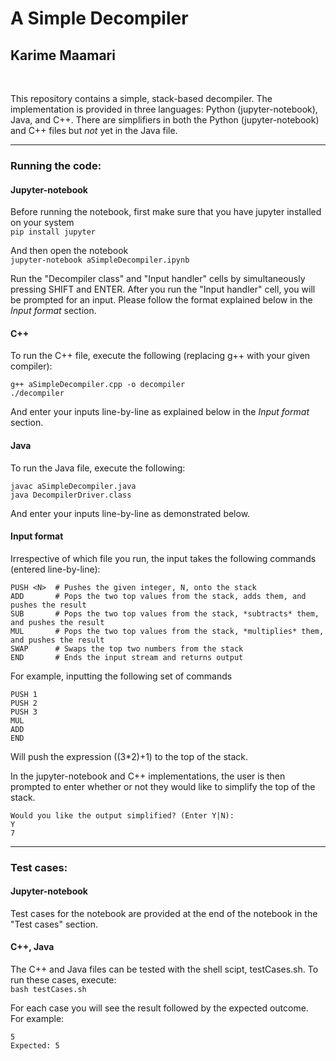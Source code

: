 # A Simple Decompiler
## Karime Maamari
<br>

This repository contains a simple, stack-based decompiler. The implementation is provided in three languages: Python (jupyter-notebook), Java, and C++. There are simplifiers in both the Python (jupyter-notebook) and C++ files but *not* yet in the Java file. 

---
### Running the code:

#### Jupyter-notebook
Before running the notebook, first make sure that you have jupyter installed on your system<br>
```pip install jupyter```


And then open the notebook<br>
```jupyter-notebook aSimpleDecompiler.ipynb```
   
Run the "Decompiler class" and "Input handler" cells by simultaneously pressing SHIFT and ENTER. After you run the "Input handler" cell, you will be prompted for an input. Please follow the format explained below in the *Input format* section.

#### C++
To run the C++ file, execute the following (replacing g++ with your given compiler):<br>
```
g++ aSimpleDecompiler.cpp -o decompiler
./decompiler
```
And enter your inputs line-by-line as explained below in the *Input format* section.

#### Java
To run the Java file, execute the following:<br>
```
javac aSimpleDecompiler.java
java DecompilerDriver.class
```
And enter your inputs line-by-line as demonstrated below.

#### Input format
Irrespective of which file you run, the input takes the following commands (entered line-by-line):
```
PUSH <N>  # Pushes the given integer, N, onto the stack
ADD       # Pops the two top values from the stack, adds them, and pushes the result
SUB       # Pops the two top values from the stack, *subtracts* them, and pushes the result
MUL       # Pops the two top values from the stack, *multiplies* them, and pushes the result
SWAP      # Swaps the top two numbers from the stack
END       # Ends the input stream and returns output
```
For example, inputting the following set of commands
```
PUSH 1
PUSH 2
PUSH 3
MUL
ADD
END
```
Will push the expression ((3*2)+1) to the top of the stack. 

In the jupyter-notebook and C++ implementations, the user is then prompted to enter whether or not they would like to simplify the top of the stack.
```
Would you like the output simplified? (Enter Y|N): 
Y
7
```

---
### Test cases:

#### Jupyter-notebook
Test cases for the notebook are provided at the end of the notebook in the "Test cases" section.

#### C++, Java
The C++ and Java files can be tested with the shell scipt, testCases.sh. To run these cases, execute:<br>
```bash testCases.sh```


For each case you will see the result followed by the expected outcome. <br>
For example: <br>
```
5
Expected: 5
```

<br>

